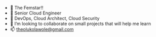 - 👋 The Femstar!!
- 👀 Senior Cloud Engineer
- 🌱 DevOps, Cloud Architect, Cloud Security
- 💞️ I’m looking to collaborate on small projects that will help me learn
- 📫 theolukolawole@gmail.com

<!---
thefemikolawole/thefemikolawole is a ✨ special ✨ repository because its `README.md` (this file) appears on your GitHub profile.
You can click the Preview link to take a look at your changes.
--->
